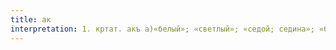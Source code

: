 ```yaml
---
title: ак
interpretation: 1. кртат. акъ а)«белый»; «светлый»; «седой; седина»; «белизна»; перен. «чистый, незапятнанный; честный, невинный; безгрешный»; «белок глаза»; «бельмо»; «причитающееся; доля, часть, пай»; б)«право»; «справедливость, правота; правильный, верный, справедливый»; «справедливый, всевышний (эпитет бога)»; 2. тюрк. «заряд»; 3. КСИ Ак; 4. РПН
---
```

